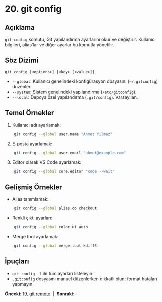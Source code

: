 # 20. git config

## Açıklama
`git config` komutu, Git yapılandırma ayarlarını okur ve değiştirir. Kullanıcı bilgileri, alias’lar ve diğer ayarlar bu komutla yönetilir.

## Söz Dizimi
```
git config [<options>] [<key> [<value>]]
```

- `--global`: Kullanıcı genelindeki konfigürasyon dosyasını (`~/.gitconfig`) düzenler.
- `--system`: Sistem genelindeki yapılandırma (`/etc/gitconfig`).
- `--local`: Depoya özel yapılandırma (`.git/config`). Varsayılan.

## Temel Örnekler
1. Kullanıcı adı ayarlamak:
```bash
    git config --global user.name "Ahmet Yılmaz"
```
2. E-posta ayarlamak:
```bash
    git config --global user.email "ahmet@example.com"
```
3. Editor olarak VS Code ayarlamak:
```bash
    git config --global core.editor "code --wait"
```

## Gelişmiş Örnekler
- Alias tanımlamak:
```bash
    git config --global alias.co checkout
```
- Renkli çıktı ayarları:
```bash
    git config --global color.ui auto
```
- Merge tool ayarlamak:
```bash
    git config --global merge.tool kdiff3
```

## İpuçları
- `git config -l` ile tüm ayarları listeleyin.
- `.gitconfig` dosyasını manuel düzenlerken dikkatli olun; format hataları yapmayın.

**Önceki**: [19. git remote](19-remote.md) &nbsp;|&nbsp; **Sonraki**: -
